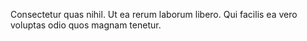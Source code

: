 Consectetur quas nihil. Ut ea rerum laborum libero. Qui facilis ea vero voluptas odio quos magnam tenetur.